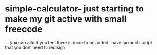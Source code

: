 # simple-calculator- just starting to make my git active with small freecode 
... you can add if you feel there is more to be added 
 i have so much script that you dont need to redisign
 